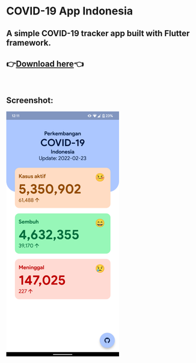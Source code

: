 # COVID-19 App Indonesia
[](https://img.shields.io/github/stars/ronaldichandra/covid19-app)
## A simple COVID-19 tracker app built with Flutter framework. 

## 👉[Download here](https://github.com/ronaldichandra/covid19-app/releases)👈

<br>

## Screenshot:
<img src="https://raw.githubusercontent.com/ronaldichandra/covid19-app/main/screenshots/ss2.png" width="300">
